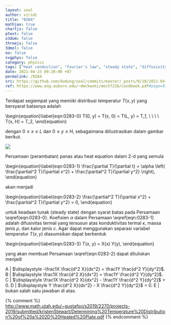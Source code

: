 ```yaml
---
layout: soal
author: viridi
title: "0284"
mathjax: true
chartjs: false
ptext: false
x3dom: false
threejs: false
3dmol: false
oo: false
svgphys: false
category: physics
tags: ["heat conduction", "fourier's law", "steady state", "diffusivity", "2-d", "fi3201", "2020-2"]
date: 2021-04-23 09:20:00 +07
permalink: /0284
src: https://github.com/dudung/soal/commits/master/_posts/0/28/2021-04-22-fourier-law-hc-fd-2d-4.md
ref: https://www.eng.auburn.edu/~dmckwski/mech7210/condbook.pdf#page=93
---
```

Terdapat segiempat yang memiiki distribusi temperatur $T(x, y)$ yang bersyarat batasnya adalah

\begin{equation}\label{eqn:0283-0}
T(0, y) = T(x, 0) = T(L, y) = T_1, \ \ \ \ T(x, H) = T_2,
\end{equation}

dengan $0 \le x \le L$ dan $0 \le y \le H$, sebagaimana diilustrasikan dalam gambar berikut.

![]({{site.baseurl}}/assets/img/0/28/0282.png)

Persamaan (perambatan) panas atau heat equation dalam 2-d yang semula

\begin{equation}\label{eqn:0283-1}
\frac{\partial T}{\partial t} = \alpha \left( \frac{\partial^2 T}{\partial x^2} + \frac{\partial^2 T}{\partial y^2} \right),
\end{equation}

akan menjadi

\begin{equation}\label{eqn:0283-2}
\frac{\partial^2 T}{\partial x^2} + \frac{\partial^2 T}{\partial y^2} = 0,
\end{equation}

untuk keadaan tunak (steady state) dengan syarat batas pada Persamaan \eqref{eqn:0283-0}. Koefisien $\alpha$ dalam Persamaan \eqref{eqn:0283-1} adalah difusivitas termal yang tersusun atas konduktivitas termal $\kappa$, massa jenis $\rho$, dan kalor jenis $c$. Agar dapat menggunakan separasi variabel temperatur $T(x, y)$ diasumsikan dapat berbentuk

\begin{equation}\label{eqn:0283-3}
T(x, y) = X(x) Y(y),
\end{equation}

yang akan membuat Persamaan \eqref{eqn:0283-2} dapat dituliskan menjadi

A | $\displaystyle -\frac1X \frac{d^2 X}{dx^2} = \frac1Y \frac{d^2 Y}{dy^2}$.
B | $\displaystyle \frac1X \frac{d^2 X}{dx^2} = \frac1Y \frac{d^2 Y}{dy^2}$.
C | $\displaystyle \frac1X \frac{d^2 X}{dx^2} - \frac1Y \frac{d^2 Y}{dy^2}$ = 0.
D | $\displaystyle Y \frac{d^2 X}{dx^2} - X \frac{d^2 Y}{dy^2}$ = 0.
E | bukan salah satu jawaban di atas.

{% comment %}
http://www.math.utah.edu/~gustafso/s2019/2270/projects-2019/submitted/kristenStewart/Determining%20Temperature%20Distribution%20of%20a%202D%20Heated%20Plate.pdf
{% endcomment %}
